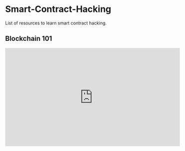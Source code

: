 # Smart-Contract-Hacking
List of resources to learn smart contract hacking.



<h2>Blockchain 101</h2>

<iframe width="560" height="315" src="https://www.youtube.com/embed/RplnSVTzvnU" frameborder="0" allow="accelerometer; autoplay; encrypted-media; gyroscope; picture-in-picture" allowfullscreen></iframe>
